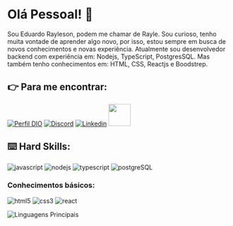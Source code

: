 # Olá Pessoal! :vulcan_salute:

Sou Eduardo Rayleson, podem me chamar de Rayle. Sou curioso, tenho muita vontade de aprender algo novo, por isso, estou sempre em busca de novos conhecimentos e novas experiência. Atualmente sou desenvolvedor backend com experiência em: Nodejs, TypeScript, PostgresSQL. Mas também tenho conhecimentos em: HTML, CSS, Reactjs e Boodstrep.

## :point_right: Para me encontrar:
[![Perfil DIO](https://img.shields.io/badge/-Meu%20Perfil%20na%20DIO-30A3DC?style=for-the-badge)](https://www.dio.me/users/eduardorayleson/) 
[![Discord](https://img.shields.io/badge/Discord-000?style=for-the-badge&logo=discord)](https://www.discord.com/in/edu_rayle/)
[![Linkedin](https://img.shields.io/badge/LinkedIn-0077B5?style=for-the-badge&logo=linkedin&logoColor=white)](https://www.linkedin.com/in/eduardo-rayleson-oliveira-lima-053b0b259/)
<a href="mailto:eduardorayleosn@gmail.com">
<img src="https://media.tenor.com/kXp0f-dmTXAAAAAi/%E6%94%B6%E5%88%B0-%E5%B7%A5%E4%BD%9C.gif" width="50px" />
</a>
## :keyboard: Hard Skills:

![javascript](https://img.shields.io/badge/JavaScript-323330?style=for-the-badge&logo=javascript&logoColor=F7DF1E)
![nodejs](https://img.shields.io/badge/Node%20js-339933?style=for-the-badge&logo=nodedotjs&logoColor=white)
![typescript](https://img.shields.io/badge/TypeScript-007ACC?style=for-the-badge&logo=typescript&logoColor=white)
![postgreSQL](https://img.shields.io/badge/PostgreSQL-316192?style=for-the-badge&logo=postgresql&logoColor=white)


### Conhecimentos básicos:
![html5](https://img.shields.io/badge/HTML5-E34F26?style=for-the-badge&logo=html5&logoColor=white)
![css3](https://img.shields.io/badge/CSS3-1572B6?style=for-the-badge&logo=css3&logoColor=white)
![react](https://img.shields.io/badge/React-20232A?style=for-the-badge&logo=react&logoColor=61DAFB)



![Linguagens Principais](https://github-readme-stats.vercel.app/api/top-langs/?username=RayleLima&theme=tokyonight&hide_border=true&custom_title=Linguagens%20%Principais)
